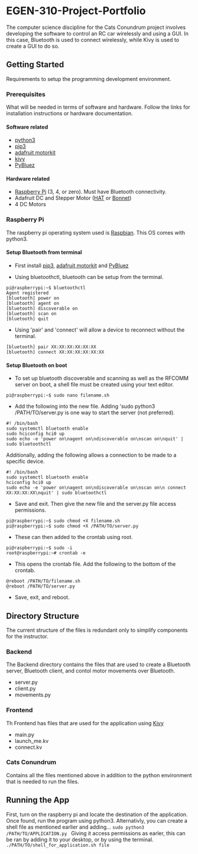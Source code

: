 # EGEN-310-Project-Portfolio

The computer science discipline for the Cats Conundrum project involves developing the software to control an RC car wirelessly and using a GUI. 
In this case, Bluetooth is used to connect wirelessly, while Kivy is used to create a GUI to do so.  

## Getting Started
Requirements to setup the programming development environment.
### Prerequisites 
What will be needed in terms of software and hardware. Follow the links for installation instructions or hardware documentation.
#### Software related
* [python3](https://www.python.org/downloads/)
* [pip3](https://pip.pypa.io/en/stable/installing/)
* [adafruit motorkit](https://circuitpython.readthedocs.io/projects/motorkit/en/latest/)
* [kivy](https://pypi.org/project/Kivy/)
* [PyBluez](https://pypi.org/project/PyBluez/)
#### Hardware related
* [Raspberry Pi](https://www.adafruit.com/category/105) (3, 4, or zero). Must have Bluetooth connectivity.
* Adafruit DC and Stepper Motor ([HAT](https://learn.adafruit.com/adafruit-dc-and-stepper-motor-hat-for-raspberry-pi/overview?gclid=CjwKCAiAlO7uBRANEiwA_vXQ-79H7aV8Ql1Dwbz5FU_IP-XY1XgD2iuNmu-fn2I6Fy7RoLhIUEFMxRoCd9IQAvD_BwE) or [Bonnet](https://www.adafruit.com/product/4280?gclid=CjwKCAiAlO7uBRANEiwA_vXQ-8Dt6Pb63q9ybWfFCYqH_QHKKfQPZxtOaQ894nUELJAkP48LXHv2MxoCG0UQAvD_BwE))
* 4 DC Motors

### Raspberry Pi
The raspberry pi operating system used is [Raspbian](https://www.raspberrypi.org/downloads/). This OS comes with python3.

#### Setup Bluetooth from terminal
* First install [pip3](https://pip.pypa.io/en/stable/installing/), [adafruit motorkit](https://circuitpython.readthedocs.io/projects/motorkit/en/latest/) and [PyBluez](https://pypi.org/project/PyBluez/)

* Using bluetoothctl, bluetooth can be setup from the terminal.
```
pi@raspberrypi:~$ bluetoothctl
Agent registered
[bluetooth] power on 
[bluetooth] agent on
[bluetooth] discoverable on
[bluetooth] scan on
[bluetooth] quit
```
* Using 'pair' and 'connect' will allow a device to reconnect without the terminal.
```
[bluetooth] pair XX:XX:XX:XX:XX:XX
[bluetooth] connect XX:XX:XX:XX:XX:XX
```
#### Setup Bluetooth on boot
* To set up bluetooth discoverable and scanning as well as the RFCOMM server on boot, a shell file must be created using your text editor. 
```
pi@raspberrypi:~$ sudo nano filename.sh
```
* Add the following into the new file. Adding 'sudo python3 /PATH/TO/server.py is one way to start the server (not preferred).
```
#! /bin/bash
sudo systemctl bluetooth enable
sudo hciconfig hci0 up
sudo echo -e 'power on\nagent on\ndiscoverable on\nscan on\nquit' | sudo bluetoothctl
```
Additionally, adding the following allows a connection to be made to a specific device.
```
#! /bin/bash
sudo systemctl bluetooth enable
hciconfig hci0 up
sudo echo -e 'power on\nagent on\ndiscoverable on\nscan on\n connect XX:XX:XX:XX\nquit' | sudo bluetoothctl
```

* Save and exit. Then give the new file and the server.py file access permissions.
```
pi@raspberrypi:~$ sudo chmod +X filename.sh
pi@raspberrypi:~$ sudo chmod +X /PATH/TO/server.py

```
* These can then added to the crontab using root.
```
pi@raspberrypi:~$ sudo -i
root@raspberrypi:~# crontab -e
```
* This opens the crontab file. Add the following to the bottom of the crontab.
```
@reboot /PATH/TO/filename.sh
@reboot /PATH/TO/server.py
```
* Save, exit, and reboot. 

## Directory Structure
The current structure of the files is redundant only to simplify components for the instructor.

### Backend
The Backend directory contains the files that are used to create a Bluetooth server, Bluetooth client, and contol motor movements over Bluetooth.
* server.py
* client.py
* movements.py
### Frontend
Th Frontend has files that are used for the application using [Kivy](kivy)
* main.py
* launch_me.kv
* connect.kv
### Cats Conundrum

Contains all the files mentioned above in addition to the python environment that is needed to run the files.

## Running the App
First, turn on the raspberry pi and locate the destination of the application.
Once found, run the program using python3.
Alternativly, you can create a shell file as mentioned earlier and adding...
```sudo python3 /PATH/TO/APPLICATION.py ```
Giving it access permissions as earler, this can be ran by adding it to your desktop, or by using the terminal.
```./PATH/TO/shell_for_application.sh file ```
